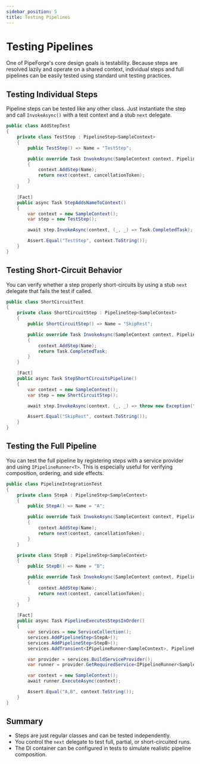 ```yaml
---
sidebar_position: 5
title: Testing Pipelines
---
```


# Testing Pipelines

One of PipeForge's core design goals is testability. Because steps are resolved lazily and operate on a shared context, individual steps and full pipelines can be easily tested using standard unit testing practices.

## Testing Individual Steps

Pipeline steps can be tested like any other class. Just instantiate the step and call `InvokeAsync()` with a test context and a stub `next` delegate.

```csharp title="AddStepTest.cs"
public class AddStepTest
{
    private class TestStep : PipelineStep<SampleContext>
    {
        public TestStep() => Name = "TestStep";

        public override Task InvokeAsync(SampleContext context, PipelineDelegate<SampleContext> next, CancellationToken cancellationToken = default)
        {
            context.AddStep(Name);
            return next(context, cancellationToken);
        }
    }

    [Fact]
    public async Task StepAddsNameToContext()
    {
        var context = new SampleContext();
        var step = new TestStep();

        await step.InvokeAsync(context, (_, _) => Task.CompletedTask);

        Assert.Equal("TestStep", context.ToString());
    }
}
```

## Testing Short-Circuit Behavior

You can verify whether a step properly short-circuits by using a stub `next` delegate that fails the test if called.

```csharp title="ShortCircuitTest.cs"
public class ShortCircuitTest
{
    private class ShortCircuitStep : PipelineStep<SampleContext>
    {
        public ShortCircuitStep() => Name = "SkipRest";

        public override Task InvokeAsync(SampleContext context, PipelineDelegate<SampleContext> next, CancellationToken cancellationToken = default)
        {
            context.AddStep(Name);
            return Task.CompletedTask;
        }
    }

    [Fact]
    public async Task StepShortCircuitsPipeline()
    {
        var context = new SampleContext();
        var step = new ShortCircuitStep();

        await step.InvokeAsync(context, (_, _) => throw new Exception("Should not be called"));

        Assert.Equal("SkipRest", context.ToString());
    }
}
```

## Testing the Full Pipeline

You can test the full pipeline by registering steps with a service provider and using `IPipelineRunner<T>`. This is especially useful for verifying composition, ordering, and side effects.

```csharp title="PipelineIntegrationTest.cs"
public class PipelineIntegrationTest
{
    private class StepA : PipelineStep<SampleContext>
    {
        public StepA() => Name = "A";

        public override Task InvokeAsync(SampleContext context, PipelineDelegate<SampleContext> next, CancellationToken cancellationToken = default)
        {
            context.AddStep(Name);
            return next(context, cancellationToken);
        }
    }

    private class StepB : PipelineStep<SampleContext>
    {
        public StepB() => Name = "B";

        public override Task InvokeAsync(SampleContext context, PipelineDelegate<SampleContext> next, CancellationToken cancellationToken = default)
        {
            context.AddStep(Name);
            return next(context, cancellationToken);
        }
    }

    [Fact]
    public async Task PipelineExecutesStepsInOrder()
    {
        var services = new ServiceCollection();
        services.AddPipelineStep<StepA>();
        services.AddPipelineStep<StepB>();
        services.AddTransient<IPipelineRunner<SampleContext>, PipelineRunner<SampleContext>>();

        var provider = services.BuildServiceProvider();
        var runner = provider.GetRequiredService<IPipelineRunner<SampleContext>>();

        var context = new SampleContext();
        await runner.ExecuteAsync(context);

        Assert.Equal("A,B", context.ToString());
    }
}
```

## Summary

* Steps are just regular classes and can be tested independently.
* You control the `next` delegate to test full, partial, or short-circuited runs.
* The DI container can be configured in tests to simulate realistic pipeline composition.
